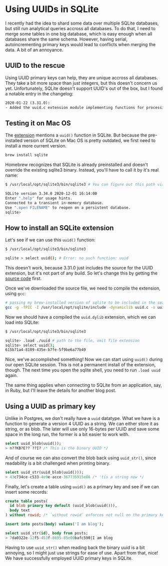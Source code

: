 # Using UUIDs in SQLite

I recently had the idea to shard some data over multiple SQLite databases, but still run analytical queries accross all databases. To do that, I need to merge some tables in one big database, which is easy enough when all databases share the same schema. However, having serial, autoincrementing primary keys would lead to conflicts when merging the data. A bit of an annoyance.

## UUID to the rescue

Using UUID primary keys can help, they are unique accross all databases. They take a bit more space than just integers, but this doesn't concern us yet. Unfortunately, SQLite doesn't support UUID's out of the box, but I found a notable entry in the changelog:

```txt
2020-01-22 (3.31.0):
- Added the uuid.c extension module implementing functions for processing RFC-4122 UUIDs.
```

## Testing it on Mac OS

The [extension](https://sqlite.org/src/file/ext/misc/uuid.c) mentions a `uuid()` function in SQLite. But because the pre-installed version of SQLite on Mac OS is pretty outdated, we first need to install a more current version.

```sh
brew install sqlite
```

Homebrew recognizes that SQLite is already preinstalled and doesn't override the existing sqlite3 binary. Instead, you'll have to call it by it's real name:

```sh
$ /usr/local/opt/sqlite3/bin/sqlite3 # You can figure out this path via `brew info sqlite`

SQLite version 3.34.0 2020-12-01 16:14:00
Enter ".help" for usage hints.
Connected to a transient in-memory database.
Use ".open FILENAME" to reopen on a persistent database.
sqlite>

```

## How to install an SQLite extension

Let's see if we can use this `uuid()` function:

```sh
$ /usr/local/opt/sqlite3/bin/sqlite3

sqlite > select uuid(); # Error: no such function: uuid
```

This doesn't work, because 3.31.0 just includes the source for the UUID extension, but it's not part of any build. So let's change this by getting the [source code](https://sqlite.org/src/file/ext/misc/uuid.c) first.

Once we've downloaded the source file, we need to compile the extension, using `gcc`:

```sh
# passing my brew-installed version of sqlite to be included in the search path
gcc -g -fPIC -I /usr/local/opt/sqlite/include -dynamiclib uuid.c -o uuid.dylib
```

Now we should have a compiled the `uuid.dylib` extension, which we can load into SQLite:

```sh
$ /usr/local/opt/sqlite3/bin/sqlite3

sqlite> .load ./uuid # path to the file, omit file extension
sqlite> select uuid();
615b71a4-8109-435e-b7fe-5f9be6a77b49
```

Nice, we've accomplished something! Now we can start using `uuid()` during our open SQLite session. This is not a permanent install of the extension, though. The next time you open the sqlite shell, you need to run `.load uuid` again.

The same thing applies when connecting to SQLite from an application, say, in Ruby, but I'll leave the details for another blog post.

## Using a UUID as primary key

Unlike in Postgres, we don't really have a `uuid` datatype. What we have is a function to generate a version 4 UUID as a string. We can either store it as string, or as blob. The later will use only 16-bytes per UUID and save some space in the long run, the former is a bit easier to work with.

```sql
select uuid_blob(uuid());
> n??KB?E?? ??I? /* This is the binary UUID */
```

And of course we can also convert the blob back using `uuid_str()`, since readability is a bit challenged when printing binary.

```sql
select uuid_str(uuid_blob(uuid()));
> 43c734ce-c533-4e9e-acce-367735915e86 /* 'tis a string now */
```

Finally, let's create a table using `uuid()` as a primary key and see if we can insert some records:

```sql
create table posts(
  id blob primary key default (uuid_blob(uuid())),
  body text
) without rowid; /* `without rowid` enforces not null on the primary key, and will omit the default rowid generated by sqlite */

insert into posts(body) values('I am blog');

select uuid_str(id), body from posts;
> 7da0322e-12f5-453f-8695-85e00bafc590|I am blog
```

Having to use `uuid_str()` when reading back the binary uuid is a bit annoying, so I might just use strings for ease of use. Apart from that, nice! We have successfully employed UUID primary keys in SQLite.
